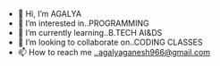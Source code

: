 - 👋 Hi, I’m AGALYA
- 👀 I’m interested in..PROGRAMMING
- 🌱 I’m currently learning..B.TECH AI&DS
- 💞️ I’m looking to collaborate on..CODING CLASSES
- 📫 How to reach me ..agalyaganesh966@gmail.com

<!---
agalyaganesh/agalyaganesh is a ✨ special ✨ repository because its `README.md` (this file) appears on your GitHub profile.
You can click the Preview link to take a look at your changes.
--->
